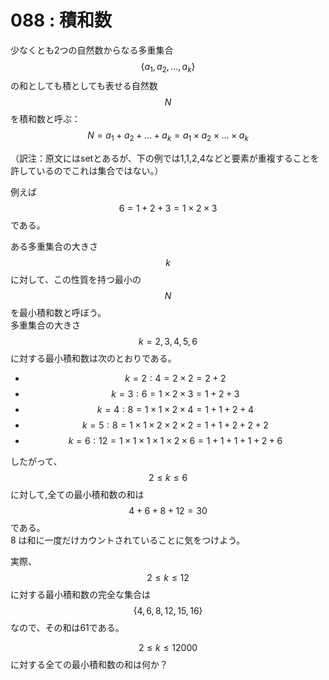# 088 : 積和数

少なくとも2つの自然数からなる多重集合$$\{a_1, a_2, \dots , a_k\}$$の和としても積としても表せる自然数$$N$$を積和数と呼ぶ：$$N = a_1 + a_2 + \dots + a_k = a_1 × a_2 × \dots × a_k$$

（訳注：原文にはsetとあるが、下の例では1,1,2,4などと要素が重複することを許しているのでこれは集合ではない。）

例えば $$6 = 1 + 2 + 3 = 1 × 2 × 3$$である。

ある多重集合の大きさ$$k$$に対して、この性質を持つ最小の$$N$$を最小積和数と呼ぼう。  
多重集合の大きさ$$k = 2, 3, 4, 5, 6$$に対する最小積和数は次のとおりである。

* $$k=2: 4 = 2 × 2 = 2 + 2$$
* $$k=3: 6 = 1 × 2 × 3 = 1 + 2 + 3$$
* $$k=4: 8 = 1 × 1 × 2 × 4 = 1 + 1 + 2 + 4$$
* $$k=5: 8 = 1 × 1 × 2 × 2 × 2 = 1 + 1 + 2 + 2 + 2$$
* $$k=6: 12 = 1 × 1 × 1 × 1 × 2 × 6 = 1 + 1 + 1 + 1 + 2 + 6$$

したがって、$$2 ≤ k ≤ 6$$に対して,全ての最小積和数の和は$$4+6+8+12 = 30$$である。  
8 は和に一度だけカウントされていることに気をつけよう。

実際、$$2 ≤ k ≤ 12$$に対する最小積和数の完全な集合は$$\{4, 6, 8, 12, 15, 16\}$$なので、その和は61である。

$$2 ≤ k ≤ 12000$$に対する全ての最小積和数の和は何か？

